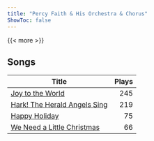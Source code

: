 ```yaml
---
title: "Percy Faith & His Orchestra & Chorus"
ShowToc: false
---
```


{{< more >}}

## Songs
Title | Plays 
----- | -----: 
[Joy to the World](/songs/joy-to-the-world) | 245
[Hark! The Herald Angels Sing](/songs/hark-the-herald-angels-sing) | 219
[Happy Holiday](/songs/happy-holiday) | 75
[We Need a Little Christmas](/songs/we-need-a-little-christmas) | 66

